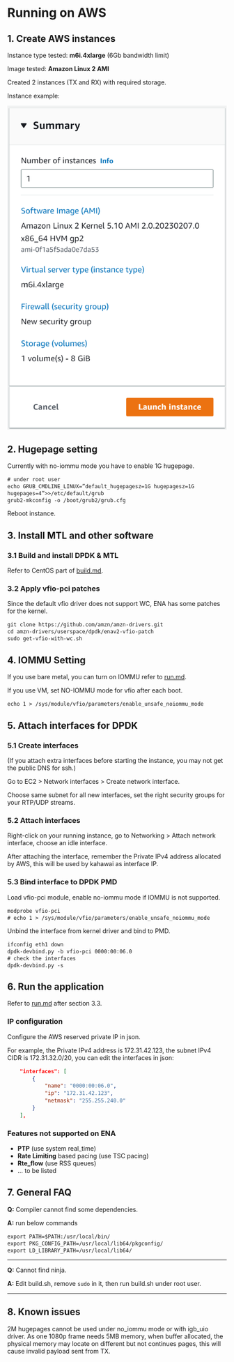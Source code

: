 # Running on AWS

## 1. Create AWS instances

Instance type tested: **m6i.4xlarge** (6Gb bandwidth limit)

Image tested: **Amazon Linux 2 AMI**

Created 2 instances (TX and RX) with required storage.

Instance example:

![instance](png/instance.png)

## 2. Hugepage setting

Currently with no-iommu mode you have to enable 1G hugepage.

```shell
# under root user
echo GRUB_CMDLINE_LINUX=”default_hugepagesz=1G hugepagesz=1G hugepages=4”>>/etc/default/grub
grub2-mkconfig -o /boot/grub2/grub.cfg
```

Reboot instance.

## 3. Install MTL and other software

### 3.1 Build and install DPDK & MTL

Refer to CentOS part of [build.md](./build.md).

### 3.2 Apply vfio-pci patches

Since the default vfio driver does not support WC, ENA has some patches for the kernel.

```shell
git clone https://github.com/amzn/amzn-drivers.git
cd amzn-drivers/userspace/dpdk/enav2-vfio-patch
sudo get-vfio-with-wc.sh
```

## 4. IOMMU Setting

If you use bare metal, you can turn on IOMMU refer to [run.md](./run.md).

If you use VM, set NO-IOMMU mode for vfio after each boot.

```shell
echo 1 > /sys/module/vfio/parameters/enable_unsafe_noiommu_mode
```

## 5. Attach interfaces for DPDK

### 5.1 Create interfaces

(If you attach extra interfaces before starting the instance, you may not get the public DNS for ssh.)

Go to  EC2 > Network interfaces > Create network interface.

Choose same subnet for all new interfaces, set the right security groups for your RTP/UDP streams.

### 5.2 Attach interfaces

Right-click on your running instance, go to Networking > Attach network interface, choose an idle interface.

After attaching the interface, remember the Private IPv4 address allocated by AWS, this will be used by kahawai as interface IP.

### 5.3 Bind interface to DPDK PMD

Load vfio-pci module, enable no-iommu mode if IOMMU is not supported.

```shell
modprobe vfio-pci
# echo 1 > /sys/module/vfio/parameters/enable_unsafe_noiommu_mode
```

Unbind the interface from kernel driver and bind to PMD.

```shell
ifconfig eth1 down
dpdk-devbind.py -b vfio-pci 0000:00:06.0
# check the interfaces
dpdk-devbind.py -s
```

## 6. Run the application

Refer to [run.md](./run.md) after section 3.3.

### IP configuration

Configure the AWS reserved private IP in json.

For example, the Private IPv4 address is 172.31.42.123, the subnet IPv4 CIDR is 172.31.32.0/20, you can edit the interfaces in json:

```json
    "interfaces": [
        {
            "name": "0000:00:06.0",
            "ip": "172.31.42.123",
            "netmask": "255.255.240.0"
        }
    ],
```

### Features not supported on ENA

* **PTP** (use system real_time)
* **Rate Limiting** based pacing (use TSC pacing)
* **Rte_flow** (use RSS queues)
* ... to be listed

## 7. General FAQ

**Q:** Compiler cannot find some dependencies.

**A:** run below commands

```shell
export PATH=$PATH:/usr/local/bin/
export PKG_CONFIG_PATH=/usr/local/lib64/pkgconfig/
export LD_LIBRARY_PATH=/usr/local/lib64/
```

---

**Q:** Cannot find ninja.

**A:** Edit build.sh, remove `sudo` in it, then run build.sh under root user.

---

## 8. Known issues

2M hugepages cannot be used under no_iommu mode or with igb_uio driver. As one 1080p frame needs 5MB memory, when buffer allocated, the physical memory may locate on different but not continues pages, this will cause invalid payload sent from TX.
